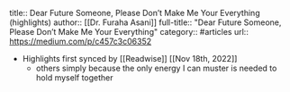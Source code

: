 title:: Dear Future Someone, Please Don’t Make Me Your Everything (highlights)
author:: [[Dr. Furaha Asani]]
full-title:: "Dear Future Someone, Please Don’t Make Me Your Everything"
category:: #articles
url:: https://medium.com/p/c457c3c06352

- Highlights first synced by [[Readwise]] [[Nov 18th, 2022]]
	- others simply because the only energy I can muster is needed to hold myself together